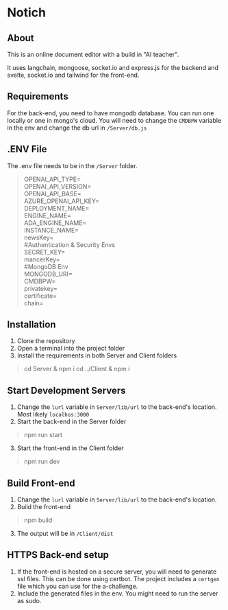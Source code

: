# Notich

## About
This is an online document editor with a build in "AI teacher".  

It uses langchain, mongoose, socket.io and express.js for the backend and svelte, socket.io and tailwind for the front-end. 

## Requirements
For the back-end, you need to have mongodb database. You can run one locally or one in mongo's cloud. You will need to change the `CMDBPW` variable in the env and change the db url in `/Server/db.js`

## .ENV File
The .env file needs to be in the `/Server` folder. 
> OPENAI_API_TYPE=  
OPENAI_API_VERSION=  
OPENAI_API_BASE=  
AZURE_OPENAI_API_KEY=  
DEPLOYMENT_NAME=  
ENGINE_NAME=  
ADA_ENGINE_NAME=  
INSTANCE_NAME=  
newsKey=   
#Authentication & Security Envs  
SECRET_KEY=  
mancerKey=  
#MongoDB Env  
MONGODB_URI=  
CMDBPW=  
privatekey=  
certificate=  
chain=

## Installation
1. Clone the repository 
2. Open a terminal into the project folder
3. Install the requirements in both Server and Client folders
> cd Server & npm i
> cd ../Client & npm i

## Start Development Servers
1. Change the `lurl` variable in `Server/lib/url` to the back-end's location. Most likely `localhos:3000`
2. Start the back-end in the Server folder

> npm run start

3. Start the front-end in the Client folder

> npm run dev

## Build Front-end
1. Change the `lurl` variable in `Server/lib/url` to the back-end's location.
2. Build the front-end
> npm build
3. The output will be in `/Client/dist`

## HTTPS Back-end setup 
1. If the front-end is hosted on a secure server, you will need to generate ssl files. This can be done using certbot.
The project includes a `certgen` file which you can use for the a-challenge. 
2. Include the generated files in the env. You might need to run the server as sudo.
